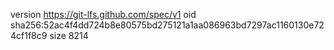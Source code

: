 version https://git-lfs.github.com/spec/v1
oid sha256:52ac4f4dd724b8e80575bd275121a1aa086963bd7297ac1160130e724cf1f8c9
size 8214
